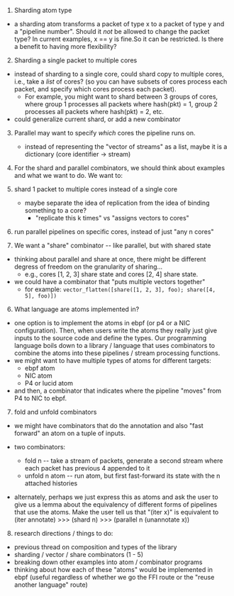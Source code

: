 1. Sharding atom type
  - a sharding atom transforms a packet of type x to a packet of type y and a "pipeline number". Should it _not_ be allowed to change the packet type? In current examples, x == y is fine.So it can be restricted. Is there a benefit to having more flexibility?
  
2. Sharding a single packet to multiple cores
  - instead of sharding to a single core, could shard copy to multiple cores, i.e., take a _list_ of cores? (so you can have subsets of cores process each packet, and specify which cores process each packet). 
    + For example, you might want to shard between 3 groups of cores, where group 1 processes all packets where hash(pkt) = 1, group 2 processes all packets where hash(pkt) = 2, etc. 
  - could generalize current shard, or add a new combinator

3. Parallel may want to specify _which_ cores the pipeline runs on. 
    - instead of representing the "vector of streams" as a list, 
    maybe it is a dictionary (core identifier -> stream)

4. For the shard and parallel combinators, we should think about examples and what we want to do. We want to:             
  1. shard 1 packet to multiple cores instead of a single core
      + maybe separate the idea of replication from the idea of binding something to a core?
        + "replicate this k times" vs "assigns vectors to cores"
  2. run parallel pipelines on specific cores, instead of just "any n cores"

5. We want a "share" combinator -- like parallel, but with shared state 
  - thinking about parallel and share at once, there might be different degress of freedom on the granularity of sharing... 
    - e.g., cores [1, 2, 3] share state and cores [2, 4] share state. 
  - we could have a combinator that "puts multiple vectors together"
    + for example: 
      ```vector_flatten([share([1, 2, 3], foo); share([4, 5], foo)])```


6. What language are atoms implemented in?
  - one option is to implement the atoms in ebpf (or p4 or a NIC configuration). Then, when users write the atoms they really just give inputs to the source code and define the types. Our programming language boils down to a library / language that uses combinators to combine the atoms into these pipelines / stream processing functions. 
  - we might want to have multiple types of atoms for different targets: 
    + ebpf atom
    + NIC atom
    + P4 or lucid atom
  - and then, a combinator that indicates where the pipeline "moves" from P4 to NIC to ebpf. 

7. fold and unfold combinators
  - we might have combinators that do the annotation and also "fast forward" an atom on a tuple of inputs. 
  - two combinators: 
    + fold n -- take a stream of packets, generate a second stream where each packet has previous 4 appended to it
    + unfold n atom -- run atom, but first fast-forward its state with the n attached histories

  - alternately, perhaps we just express this as atoms and ask the user to give us a lemma about the equivalency of different forms of pipelines that use the atoms. Make the user tell us that "(iter x)" is equivalent to (iter annotate) >>> (shard n) >>> (parallel n (unannotate x))

8. research directions / things to do: 
  - previous thread on composition and types of the library
  - sharding / vector / share combinators (1 - 5)
  - breaking down other examples into atom / combinator programs
  - thinking about how each of these "atoms" would be implemented in ebpf (useful regardless of whether we go the FFI route or the "reuse another language" route)
